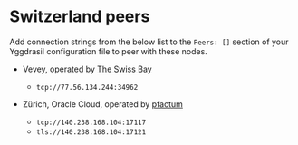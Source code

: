 # Switzerland peers

Add connection strings from the below list to the `Peers: []` section of your
Yggdrasil configuration file to peer with these nodes.

* Vevey, operated by [The Swiss Bay](https://theswissbay.ch)
  * `tcp://77.56.134.244:34962`

* Zürich, Oracle Cloud, operated by [pfactum](https://github.com/pfactum)
  * `tcp://140.238.168.104:17117`
  * `tls://140.238.168.104:17121`
